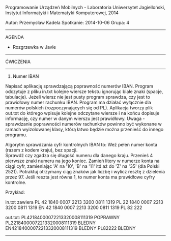 Programowanie Urządzeń Mobilnych  - Laboratoria
Uniwersytet Jagielloński, Instytut Informatyki i Matematyki Komputerowej, 2014

Autor: Przemysław Kadela
Spotkanie: 2014-10-06
Grupa: 4


------------------------------------------------------------------------------
AGENDA

* Rozgrzewka w Javie


------------------------------------------------------------------------------
ĆWICZENIA

---------------------------------------
1. Numer IBAN

Napisać aplikację sprawdzającą poprawność numerów IBAN. Program odczytuje z pliku in.txt kolejne wiersze tekstu ignorując białe znaki (spacje, tabulacje). Jeżeli wiersz nie jest pusty program sprawdza, czy jest to prawidłowy numer rachunku IBAN. Program ma działać wyłącznie dla numerów polskich (rozpoczynających się od PL).
Aplikacja tworzy plik out.txt do którego wpisuje kolejne odczytane wiersze i na końcu dopisuje informację, czy numer w danym wierszu jest prawidłowy.
Uwaga - sprawdzanie poprawności numerów rachunków powinno być wykonane w ramach wyizolowanej klasy, którą łatwo będzie można przenieść do innego programu.

Algorytm sprawdzania cyfr kontrolnych IBAN to:
  Weź pełen numer konta (razem z kodem kraju), bez spacji.  
  Sprawdź czy zgadza się długość numeru dla danego kraju.
  Przenieś 4 pierwsze znaki numeru na jego koniec.
  Zamień litery w numerze konta na ciągi cyfr, zamieniając 'A' na '10', 'B' na '11' itd aż do 'Z' na '35' (dla Polski 2521).
  Potraktuj otrzymany ciąg znaków jak liczbę i wylicz resztę z dzielenia przez 97.
  Jeśli reszta jest równa 1, to numer konta ma prawidłowe cyfry kontrolne.
  
Przykład:

in.txt zawiera
  PL 42 1840 0007 2213 3200 0811 1319
  PL 22 1840 0007 2213 3200 0811 1319
  EN 42 1840 0007 2213 3200 0811 1319
  PL 82 222
  
out.txt:
  PL42184000072213320008111319 POPRAWNY
  PL22184000072213320008111319 BLEDNY
  EN42184000072213320008111319 BLEDNY
  PL82222 BLEDNY

---------------------------------------

